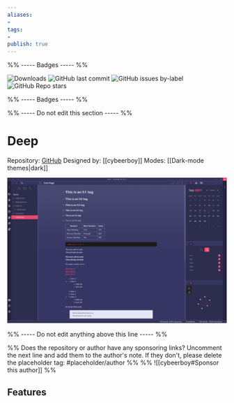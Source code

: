 ```yaml
---
aliases:
- 
tags: 
- 
publish: true
---
```


%% ----- Badges ----- %%

![Downloads](https://img.shields.io/badge/downloads-234-573E7A?style=for-the-badge&logo=)
![GitHub last commit](https://img.shields.io/github/last-commit/cybeerboy/Deep-for-Obsidian?color=573E7A&label=last%20update&logo=github&style=for-the-badge)
![GitHub issues by-label](https://img.shields.io/github/issues/cybeerboy/Deep-for-Obsidian/help%20wanted?color=573E7A&logo=github&style=for-the-badge) 
![GitHub Repo stars](https://img.shields.io/github/stars/cybeerboy/Deep-for-Obsidian?color=573E7A&logo=github&style=for-the-badge)

%% ----- Badges ----- %%

%% ----- Do not edit this section ----- %%

# Deep

Repository: [GitHub](https://github.com/cybeerboy/Deep-for-Obsidian)
Designed by: [[cybeerboy]]
Modes: [[Dark-mode themes|dark]]



![screenshot](https://github.com/cybeerboy/Deep-for-Obsidian/raw/main/screenshot.png)

%% ----- Do not edit anything above this line ----- %% 

%% Does the repository or author have any sponsoring links? Uncomment the next line and add them to the author's note. If they don't, please delete the placeholder tag: #placeholder/author %%
%% ![[cybeerboy#Sponsor this author]] %%


## Features


